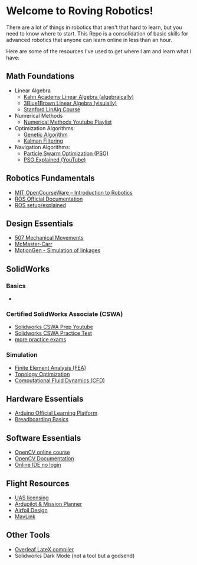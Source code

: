 # Welcome to Roving Robotics!

There are a lot of things in robotics that aren't that hard to learn, but you need to know where to start. This Repo is a consolidation of basic skills for advanced robotics that anyone can learn online in less than an hour.

Here are some of the resources I've used to get where I am and learn what I have:

## Math Foundations
- Linear Algebra
    - [Kahn Academy Linear Algebra (algebraically)](https://www.khanacademy.org/math/linear-algebra)
    - [3Blue1Brown Linear Algebra (visuially)](https://www.3blue1brown.com/topics/linear-algebra)
    - [Stanford LinAlg Course](https://see.stanford.edu/Course/EE263)
- Numerical Methods
    - [Numerical Methods Youtube Playlist](https://www.youtube.com/playlist?list=PLkZjai-2Jcxn35XnijUtqqEg0Wi5Sn8ab)
- Optimization Algorithms: 
    - [Genetic Algorithm](https://en.wikipedia.org/wiki/Genetic_algorithm)
    - [Kalman Filtering](https://en.wikipedia.org/wiki/Kalman_filter)
- Navigation Algorithms:
    - [Particle Swarm Optimization (PSO)](https://en.wikipedia.org/wiki/Particle_swarm_optimization)
    - [PSO Explained (YouTube)](https://www.youtube.com/watch?v=JhgDMAm-imI)
## Robotics Fundamentals
- [MIT OpenCourseWare – Introduction to Robotics](https://ocw.mit.edu/courses/mechanical-engineering/2-12-introduction-to-robotics-fall-2005/)
- [ROS Official Documentation](http://wiki.ros.org/ROS/Tutorials)
- [ROS setup/explained](https://www.rosroboticslearning.com/basics-of-ros)
## Design Essentials
- [507 Mechanical Movements](https://507movements.com)
- [McMaster-Carr](https://www.mcmaster.com)
- [MotionGen - Simulation of linkages](https://motiongen.io)
## SolidWorks
### Basics
- 
### Certified SolidWorks Associate (CSWA)
- [Solidworks CSWA Prep Youtube](https://www.youtube.com/playlist?list=PLE5C6B3135D7D277F)
- [Solidworks CSWA Practice Test](https://www.solidworks.com/sites/default/files/2017-12/CSWASampleExam.pdf)
- [more practice exams](https://www.solidworks.com/sites/default/filesd10/migration/SWEDU_CSWAExam_PracticeProblems.zip)
### Simulation
- [Finite Element Analysis (FEA)](https://youtu.be/2LDSQMCeBBs)
- [Topology Optimization](https://www.youtube.com/watch?v=wYhOhYffyNo)
- [Computational Fluid Dynamics (CFD)](https://www.youtube.com/watch?v=UdPA1DCz-Mc)
## Hardware Essentials
- [Arduino Official Learning Platform](https://www.arduino.cc/en/Tutorial/HomePage)
- [Breadboarding Basics](https://www.instructables.com/Breadboard-Basics-for-Absolute-Begginers/)
## Software Essentials
- [OpenCV online course](opencv.org/university/free-opencv-course/)
- [OpenCV Documentation](https://docs.opencv.org/4.x/)
- [Online IDE no login](https://www.programiz.com/python-programming/online-compiler/)
## Flight Resources
- [UAS licensing](https://www.scouting.org/the-recreational-uas-safety-test/)
- [Ardupilot & Mission Planner](https://ardupilot.org/ardupilot/)
- [Airfoil Design](http://www.airfoiltools.com)
- [MavLink](https://ardupilot.org/dev/docs/mavlink-commands.html)

## Other Tools
- [Overleaf LateX compiler](https://www.overleaf.com)
- Solidworks Dark Mode (not a tool but a godsend)


